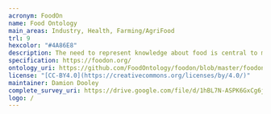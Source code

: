 ```yaml
--- 
acronym: FoodOn
name: Food Ontology
main_areas: Industry, Health, Farming/AgriFood
trl: 9
hexcolor: "#4A86E8"
description: The need to represent knowledge about food is central to many human activities including agriculture, medicine, food safety inspection, shopping patterns, and sustainable development. FoodOn is an ontology to name all parts of animals and plants which can bear a food role for humans and domesticated animals, as well as derived food products and the processes used to make them.
specification: https://foodon.org/
ontology_uri: https://github.com/FoodOntology/foodon/blob/master/foodon.owl
license: "[CC-BY4.0](https://creativecommons.org/licenses/by/4.0/)"
maintainer: Damion Dooley
complete_survey_uri: https://drive.google.com/file/d/1hBL7N-ASPK6GxCg6j57jdy_9D_dXP4Yg/view?usp=sharing
logo: /
---
```

